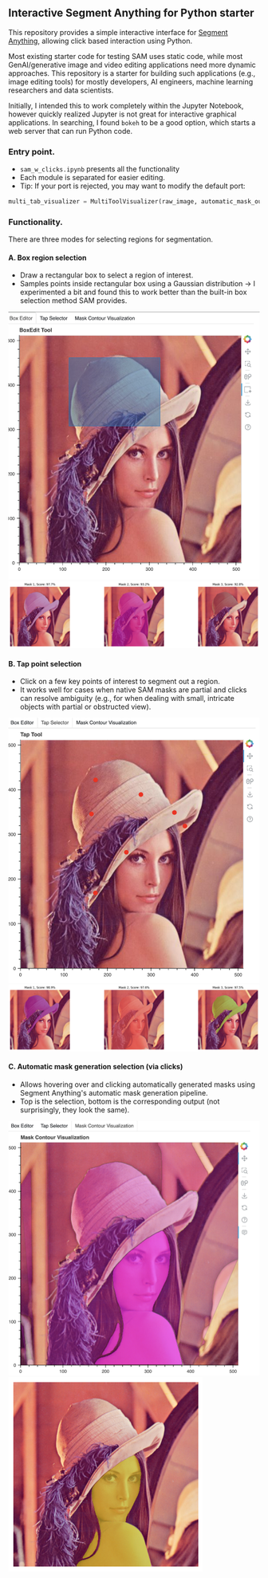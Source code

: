 ## Interactive Segment Anything for Python starter

This repository provides a simple interactive interface for [Segment Anything](https://github.com/facebookresearch/segment-anything), allowing click based interaction using Python.

Most existing starter code for testing SAM uses static code, while most GenAI/generative image and video editing applications need more dynamic approaches. This repository is a starter for building such applications (e.g., image editing tools) for mostly developers, AI engineers, machine learning researchers and data scientists. 

Initially, I intended this to work completely within the Jupyter Notebook, however quickly realized Jupyter is not great for interactive graphical applications. In searching, I found `bokeh` to be a good option, which starts a web server that can run Python code.

### Entry point.

- `sam_w_clicks.ipynb` presents all the functionality
- Each module is separated for easier editing. 
- Tip: If your port is rejected, you may want to modify the default port:
```python
multi_tab_visualizer = MultiToolVisualizer(raw_image, automatic_mask_outputs["masks"], resize=1, port=5003)
```

### Functionality.

There are three modes for selecting regions for segmentation.

#### A. Box region selection

- Draw a rectangular box to select a region of interest.
- Samples points inside rectangular box using a Gaussian distribution -> I experimented a bit and found this to work better than the built-in box selection method SAM provides.

![box input](assets/example/box-input.png)
![box output](assets/example/box-output.png)


#### B. Tap point selection

- Click on a few key points of interest to segment out a region. 
- It works well for cases when native SAM masks are partial and clicks can resolve ambiguity (e.g., for when dealing with small, intricate objects with partial or obstructed view).

![tap input](assets/example/tap-input.png)
![tap output](assets/example/tap-output.png)


#### C. Automatic mask generation selection (via clicks)

- Allows hovering over and clicking automatically generated masks using Segment Anything's automatic mask generation pipeline.
- Top is the selection, bottom is the corresponding output (not surprisingly, they look the same).

![tap input](assets/example/auto-input.png)
![tap output](assets/example/auto-output.png)
